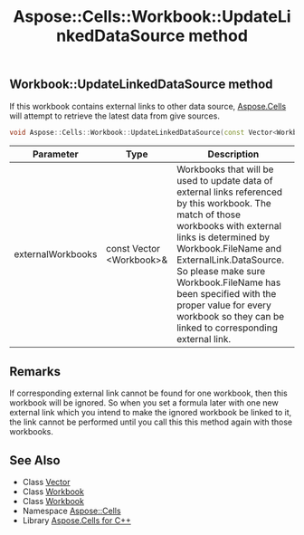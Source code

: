 ﻿---
title: Aspose::Cells::Workbook::UpdateLinkedDataSource method
linktitle: UpdateLinkedDataSource
second_title: Aspose.Cells for C++ API Reference
description: 'Aspose::Cells::Workbook::UpdateLinkedDataSource method. If this workbook contains external links to other data source, Aspose.Cells will attempt to retrieve the latest data from give sources in C++.'
type: docs
weight: 5600
url: /cpp/aspose.cells/workbook/updatelinkeddatasource/
---
## Workbook::UpdateLinkedDataSource method


If this workbook contains external links to other data source, [Aspose.Cells](../../) will attempt to retrieve the latest data from give sources.

```cpp
void Aspose::Cells::Workbook::UpdateLinkedDataSource(const Vector<Workbook> &externalWorkbooks)
```


| Parameter | Type | Description |
| --- | --- | --- |
| externalWorkbooks | const Vector \<Workbook\>\& | Workbooks that will be used to update data of external links referenced by this workbook. The match of those workbooks with external links is determined by Workbook.FileName and ExternalLink.DataSource. So please make sure Workbook.FileName has been specified with the proper value for every workbook so they can be linked to corresponding external link. |
## Remarks



If corresponding external link cannot be found for one workbook, then this workbook will be ignored. So when you set a formula later with one new external link which you intend to make the ignored workbook be linked to it, the link cannot be performed until you call this this method again with those workbooks. 
## See Also

* Class [Vector](../../vector/)
* Class [Workbook](../)
* Class [Workbook](../)
* Namespace [Aspose::Cells](../../)
* Library [Aspose.Cells for C++](../../../)
